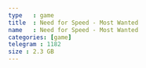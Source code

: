 ```yaml
---
type   : game
title  : Need for Speed - Most Wanted
name   : Need for Speed - Most Wanted
categories: [game]
telegram : 1182
size : 2.3 GB
---
```



